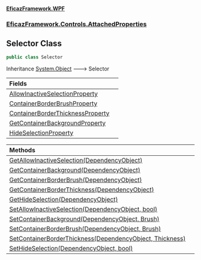 #### [EficazFramework.WPF](EficazFrameworkWPF.md 'EficazFramework WPF')
### [EficazFramework.Controls.AttachedProperties](EficazFrameworkWPF.md#EficazFramework.Controls.AttachedProperties 'EficazFramework.Controls.AttachedProperties')

## Selector Class

```csharp
public class Selector
```

Inheritance [System.Object](https://docs.microsoft.com/en-us/dotnet/api/System.Object 'System.Object') &#129106; Selector

| Fields | |
| :--- | :--- |
| [AllowInactiveSelectionProperty](EficazFramework.Controls.AttachedProperties/Selector/AllowInactiveSelectionProperty.md 'EficazFramework.Controls.AttachedProperties.Selector.AllowInactiveSelectionProperty') | |
| [ContainerBorderBrushProperty](EficazFramework.Controls.AttachedProperties/Selector/ContainerBorderBrushProperty.md 'EficazFramework.Controls.AttachedProperties.Selector.ContainerBorderBrushProperty') | |
| [ContainerBorderThicknessProperty](EficazFramework.Controls.AttachedProperties/Selector/ContainerBorderThicknessProperty.md 'EficazFramework.Controls.AttachedProperties.Selector.ContainerBorderThicknessProperty') | |
| [GetContainerBackgroundProperty](EficazFramework.Controls.AttachedProperties/Selector/GetContainerBackgroundProperty.md 'EficazFramework.Controls.AttachedProperties.Selector.GetContainerBackgroundProperty') | |
| [HideSelectionProperty](EficazFramework.Controls.AttachedProperties/Selector/HideSelectionProperty.md 'EficazFramework.Controls.AttachedProperties.Selector.HideSelectionProperty') | |

| Methods | |
| :--- | :--- |
| [GetAllowInactiveSelection(DependencyObject)](EficazFramework.Controls.AttachedProperties/Selector/GetAllowInactiveSelection(DependencyObject).md 'EficazFramework.Controls.AttachedProperties.Selector.GetAllowInactiveSelection(System.Windows.DependencyObject)') | |
| [GetContainerBackground(DependencyObject)](EficazFramework.Controls.AttachedProperties/Selector/GetContainerBackground(DependencyObject).md 'EficazFramework.Controls.AttachedProperties.Selector.GetContainerBackground(System.Windows.DependencyObject)') | |
| [GetContainerBorderBrush(DependencyObject)](EficazFramework.Controls.AttachedProperties/Selector/GetContainerBorderBrush(DependencyObject).md 'EficazFramework.Controls.AttachedProperties.Selector.GetContainerBorderBrush(System.Windows.DependencyObject)') | |
| [GetContainerBorderThickness(DependencyObject)](EficazFramework.Controls.AttachedProperties/Selector/GetContainerBorderThickness(DependencyObject).md 'EficazFramework.Controls.AttachedProperties.Selector.GetContainerBorderThickness(System.Windows.DependencyObject)') | |
| [GetHideSelection(DependencyObject)](EficazFramework.Controls.AttachedProperties/Selector/GetHideSelection(DependencyObject).md 'EficazFramework.Controls.AttachedProperties.Selector.GetHideSelection(System.Windows.DependencyObject)') | |
| [SetAllowInactiveSelection(DependencyObject, bool)](EficazFramework.Controls.AttachedProperties/Selector/SetAllowInactiveSelection(DependencyObject,bool).md 'EficazFramework.Controls.AttachedProperties.Selector.SetAllowInactiveSelection(System.Windows.DependencyObject, bool)') | |
| [SetContainerBackground(DependencyObject, Brush)](EficazFramework.Controls.AttachedProperties/Selector/SetContainerBackground(DependencyObject,Brush).md 'EficazFramework.Controls.AttachedProperties.Selector.SetContainerBackground(System.Windows.DependencyObject, System.Windows.Media.Brush)') | |
| [SetContainerBorderBrush(DependencyObject, Brush)](EficazFramework.Controls.AttachedProperties/Selector/SetContainerBorderBrush(DependencyObject,Brush).md 'EficazFramework.Controls.AttachedProperties.Selector.SetContainerBorderBrush(System.Windows.DependencyObject, System.Windows.Media.Brush)') | |
| [SetContainerBorderThickness(DependencyObject, Thickness)](EficazFramework.Controls.AttachedProperties/Selector/SetContainerBorderThickness(DependencyObject,Thickness).md 'EficazFramework.Controls.AttachedProperties.Selector.SetContainerBorderThickness(System.Windows.DependencyObject, System.Windows.Thickness)') | |
| [SetHideSelection(DependencyObject, bool)](EficazFramework.Controls.AttachedProperties/Selector/SetHideSelection(DependencyObject,bool).md 'EficazFramework.Controls.AttachedProperties.Selector.SetHideSelection(System.Windows.DependencyObject, bool)') | |
